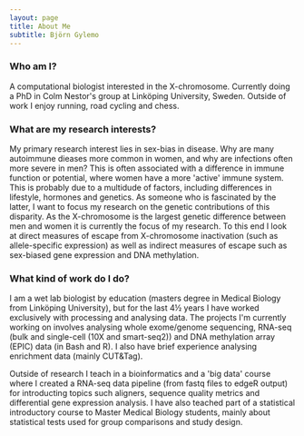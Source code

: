 ```yaml
---
layout: page
title: About Me
subtitle: Björn Gylemo
---
```


### Who am I?
A computational biologist interested in the X-chromosome. Currently doing a PhD in Colm Nestor's group at Linköping University, Sweden. Outside of work I enjoy running, road cycling and chess.

### What are my research interests?
My primary research interest lies in sex-bias in disease. Why are many autoimmune dieases more common in women, and why are infections often more severe in men? This is often associated with a difference in immune function or potential, where women have a more 'active' immune system. This is probably due to a multidude of factors, including differences in lifestyle, hormones and genetics. 
As someone who is fascinated by the latter, I want to focus my research on the genetic contributions of this disparity. As the X-chromosome is the largest genetic difference between men and women it is currently the focus of my research. To this end I look at direct measures of escape from X-chromosome inactivation (such as allele-specific expression) as well as indirect measures of escape such as sex-biased gene expression and DNA methylation.

### What kind of work do I do?
I am a wet lab biologist by education (masters degree in Medical Biology from Linköping University), but for the last 4½ years I have worked exclusively with processing and analysing data. The projects I'm currently working on involves analysing whole exome/genome sequencing, RNA-seq (bulk and single-cell (10X and smart-seq2)) and DNA methylation array (EPIC) data (in Bash and R). I also have brief experience analysing enrichment data (mainly CUT&Tag).

Outside of research I teach in a bioinformatics and a 'big data' course where I created a RNA-seq data pipeline (from fastq files to edgeR output) for introducting topics such aligners, sequence quality metrics and differential gene expression analysis. I have also teached part of a statistical introductory course to Master Medical Biology students, mainly about statistical tests used for group comparisons and study design.
